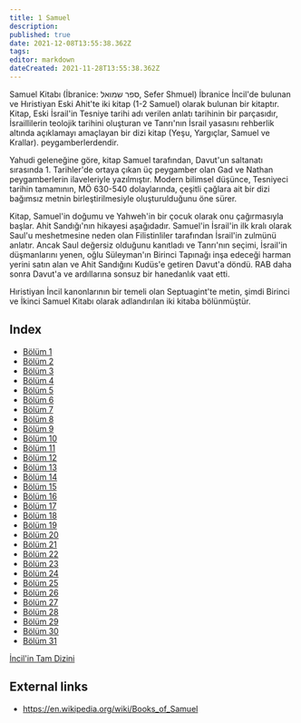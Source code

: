 ```yaml
---
title: 1 Samuel
description: 
published: true
date: 2021-12-08T13:55:38.362Z
tags: 
editor: markdown
dateCreated: 2021-11-28T13:55:38.362Z
---
```


Samuel Kitabı (İbranice: ספר שמואל, Sefer Shmuel) İbranice İncil'de bulunan ve Hıristiyan Eski Ahit'te iki kitap (1-2 Samuel) olarak bulunan bir kitaptır. Kitap, Eski İsrail'in Tesniye tarihi adı verilen anlatı tarihinin bir parçasıdır, İsraillilerin teolojik tarihini oluşturan ve Tanrı'nın İsrail yasasını rehberlik altında açıklamayı amaçlayan bir dizi kitap (Yeşu, Yargıçlar, Samuel ve Krallar). peygamberlerdendir. 

Yahudi geleneğine göre, kitap Samuel tarafından, Davut'un saltanatı sırasında 1. Tarihler'de ortaya çıkan üç peygamber olan Gad ve Nathan peygamberlerin ilaveleriyle yazılmıştır. Modern bilimsel düşünce, Tesniyeci tarihin tamamının, MÖ 630-540 dolaylarında, çeşitli çağlara ait bir dizi bağımsız metnin birleştirilmesiyle oluşturulduğunu öne sürer.

Kitap, Samuel'in doğumu ve Yahweh'in bir çocuk olarak onu çağırmasıyla başlar. Ahit Sandığı'nın hikayesi aşağıdadır. Samuel'in İsrail'in ilk kralı olarak Saul'u meshetmesine neden olan Filistinliler tarafından İsrail'in zulmünü anlatır. Ancak Saul değersiz olduğunu kanıtladı ve Tanrı'nın seçimi, İsrail'in düşmanlarını yenen, oğlu Süleyman'ın Birinci Tapınağı inşa edeceği harman yerini satın alan ve Ahit Sandığını Kudüs'e getiren Davut'a döndü. RAB daha sonra Davut'a ve ardıllarına sonsuz bir hanedanlık vaat etti. 

Hıristiyan İncil kanonlarının bir temeli olan Septuagint'te metin, şimdi Birinci ve İkinci Samuel Kitabı olarak adlandırılan iki kitaba bölünmüştür.

## Index

- [Bölüm 1](/tr/Bible/1_Samuel/1)
- [Bölüm 2](/tr/Bible/1_Samuel/2)
- [Bölüm 3](/tr/Bible/1_Samuel/3)
- [Bölüm 4](/tr/Bible/1_Samuel/4)
- [Bölüm 5](/tr/Bible/1_Samuel/5)
- [Bölüm 6](/tr/Bible/1_Samuel/6)
- [Bölüm 7](/tr/Bible/1_Samuel/7)
- [Bölüm 8](/tr/Bible/1_Samuel/8)
- [Bölüm 9](/tr/Bible/1_Samuel/9)
- [Bölüm 10](/tr/Bible/1_Samuel/10)
- [Bölüm 11](/tr/Bible/1_Samuel/11)
- [Bölüm 12](/tr/Bible/1_Samuel/12)
- [Bölüm 13](/tr/Bible/1_Samuel/13)
- [Bölüm 14](/tr/Bible/1_Samuel/14)
- [Bölüm 15](/tr/Bible/1_Samuel/15)
- [Bölüm 16](/tr/Bible/1_Samuel/16)
- [Bölüm 17](/tr/Bible/1_Samuel/17)
- [Bölüm 18](/tr/Bible/1_Samuel/18)
- [Bölüm 19](/tr/Bible/1_Samuel/19)
- [Bölüm 20](/tr/Bible/1_Samuel/20)
- [Bölüm 21](/tr/Bible/1_Samuel/21)
- [Bölüm 22](/tr/Bible/1_Samuel/22)
- [Bölüm 23](/tr/Bible/1_Samuel/23)
- [Bölüm 24](/tr/Bible/1_Samuel/24)
- [Bölüm 25](/tr/Bible/1_Samuel/25)
- [Bölüm 26](/tr/Bible/1_Samuel/26)
- [Bölüm 27](/tr/Bible/1_Samuel/27)
- [Bölüm 28](/tr/Bible/1_Samuel/28)
- [Bölüm 29](/tr/Bible/1_Samuel/29)
- [Bölüm 30](/tr/Bible/1_Samuel/30)
- [Bölüm 31](/tr/Bible/1_Samuel/31)


[İncil'in Tam Dizini](/tr/index/bible)


## External links

- https://en.wikipedia.org/wiki/Books_of_Samuel